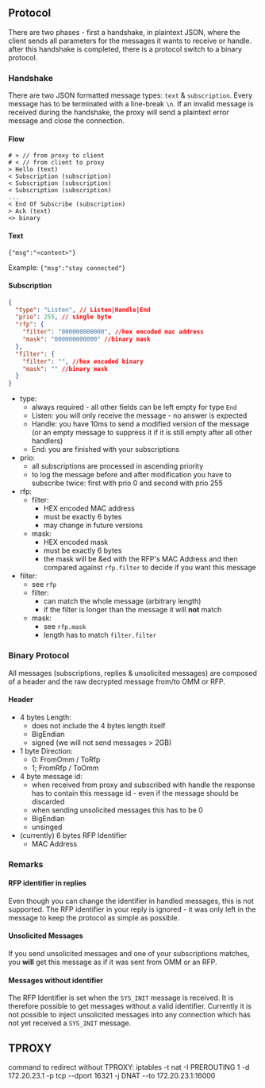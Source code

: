 ## Protocol
There are two phases - first a handshake, in plaintext JSON, where the client sends all parameters for the messages it wants to receive or handle. after this handshake is completed, there is a protocol switch to a binary protocol.

### Handshake

There are two JSON formatted message types: `text` & `subscription`. Every message has to be terminated with a line-break `\n`. If an invalid message is received during the handshake, the proxy will send a plaintext error message and close the connection.

#### Flow
```
# > // from proxy to client
# < // from client to proxy
> Hello (text)
< Subscription (subscription)
< Subscription (subscription)
< Subscription (subscription)
...
< End Of Subscribe (subscription)
> Ack (text)
<> binary
```

#### Text
`{"msg":"<content>"}`

Example: `{"msg":"stay connected"}`

#### Subscription
```json
{
  "type": "Listen", // Listen|Handle|End
  "prio": 255, // single byte
  "rfp": {
    "filter": "000000000000", //hex encoded mac address
    "mask": "000000000000" //binary mask
  },
  "filter": {
    "filter": "", //hex encoded binary
    "mask": "" //binary mask
  }
}
```
* type:
  * always required - all other fields can be left empty for type `End`
  * Listen: you will only receive the message - no answer is expected
  * Handle: you have 10ms to send a modified version of the message (or an empty message to suppress it if it is still empty after all other handlers)
  * End: you are finished with your subscriptions
* prio:
  * all subscriptions are processed in ascending priority
  * to log the message before and after modification you have to subscribe twice: first with prio 0 and second with prio 255
* rfp:
  * filter:
    * HEX encoded MAC address
    * must be exactly 6 bytes
    * may change in future versions
  * mask:
    * HEX encoded mask
    * must be exactly 6 bytes
    * the mask will be &ed with the RFP's MAC Address and then compared against `rfp.filter` to decide if you want this message
* filter:
  * see `rfp`
  * filter:
    * can match the whole message (arbitrary length)
    * if the filter is longer than the message it will __not__ match
  * mask:
    * see `rfp.mask`
    * length has to match `filter.filter`

### Binary Protocol
All messages (subscriptions, replies & unsolicited messages) are composed of a header and the raw decrypted message from/to OMM or RFP.

#### Header
* 4 bytes Length:
  * does not include the 4 bytes length itself
  * BigEndian
  * signed (we will not send messages > 2GB)
* 1 byte Direction:
  * 0: FromOmm / ToRfp
  * 1; FromRfp / ToOmm
* 4 byte message id:
  * when received from proxy and subscribed with handle the response has to contain this message id - even if the message should be discarded
  * when sending unsolicited messages this has to be 0
  * BigEndian
  * unsinged
* (currently) 6 bytes RFP Identifier
  * MAC Address

### Remarks

#### RFP identifier in replies
Even though you can change the identifier in handled messages, this is not supported. The RFP identifier in your reply is ignored - it was only left in the message to keep the protocol as simple as possible.

#### Unsolicited Messages
If you send unsolicited messages and one of your subscriptions matches, you __will__ get this message as if it was sent from OMM or an RFP.

#### Messages without identifier
The RFP Identifier is set when the `SYS_INIT` message is received. It is therefore possible to get messages without a valid identifier. Currently it is not possible to inject unsolicited messages into any connection which has not yet received a `SYS_INIT` message.

## TPROXY
command to redirect without TPROXY:
iptables -t nat -I PREROUTING 1 -d 172.20.23.1 -p tcp --dport 16321 -j DNAT --to 172.20.23.1:16000
